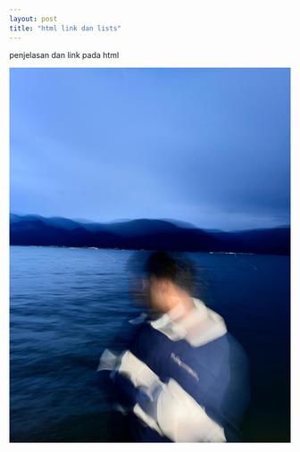 ```yaml
---
layout: post
title: "html link dan lists"
---
```


penjelasan dan link pada html

![html link dan lists](/assets/images/Alfisyahrin.jpg)
